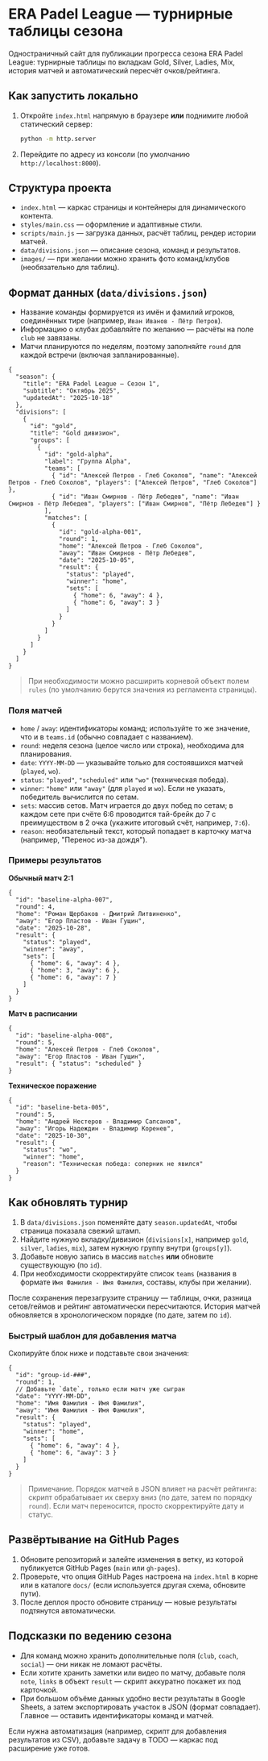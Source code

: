 # ERA Padel League — турнирные таблицы сезона

Одностраничный сайт для публикации прогресса сезона ERA Padel League: турнирные таблицы по вкладкам Gold, Silver, Ladies, Mix, история матчей и автоматический пересчёт очков/рейтинга.

## Как запустить локально

1. Откройте `index.html` напрямую в браузере **или** поднимите любой статический сервер:
   ```bash
   python -m http.server
   ```
2. Перейдите по адресу из консоли (по умолчанию `http://localhost:8000`).

## Структура проекта

- `index.html` — каркас страницы и контейнеры для динамического контента.
- `styles/main.css` — оформление и адаптивные стили.
- `scripts/main.js` — загрузка данных, расчёт таблиц, рендер истории матчей.
- `data/divisions.json` — описание сезона, команд и результатов.
- `images/` — при желании можно хранить фото команд/клубов (необязательно для таблиц).

## Формат данных (`data/divisions.json`)

- Название команды формируется из имён и фамилий игроков, соединённых тире (например, `Иван Иванов - Пётр Петров`).
- Информацию о клубах добавляйте по желанию — расчёты на поле `club` не завязаны.
- Матчи планируются по неделям, поэтому заполняйте `round` для каждой встречи (включая запланированные).

```jsonc
{
  "season": {
    "title": "ERA Padel League — Сезон 1",
    "subtitle": "Октябрь 2025",
    "updatedAt": "2025-10-18"
  },
  "divisions": [
    {
      "id": "gold",
      "title": "Gold дивизион",
      "groups": [
        {
          "id": "gold-alpha",
          "label": "Группа Alpha",
          "teams": [
            { "id": "Алексей Петров - Глеб Соколов", "name": "Алексей Петров - Глеб Соколов", "players": ["Алексей Петров", "Глеб Соколов"] },
            { "id": "Иван Смирнов - Пётр Лебедев", "name": "Иван Смирнов - Пётр Лебедев", "players": ["Иван Смирнов", "Пётр Лебедев"] }
          ],
          "matches": [
            {
              "id": "gold-alpha-001",
              "round": 1,
              "home": "Алексей Петров - Глеб Соколов",
              "away": "Иван Смирнов - Пётр Лебедев",
              "date": "2025-10-05",
              "result": {
                "status": "played",
                "winner": "home",
                "sets": [
                  { "home": 6, "away": 4 },
                  { "home": 6, "away": 3 }
                ]
              }
            }
          ]
        }
      ]
    }
  ]
}
```

> При необходимости можно расширить корневой объект полем `rules` (по умолчанию берутся значения из регламента страницы).

### Поля матчей

- `home` / `away`: идентификаторы команд; используйте то же значение, что и в `teams.id` (обычно совпадает с названием).
- `round`: неделя сезона (целое число или строка), необходима для планирования.
- `date`: `YYYY-MM-DD` — указывайте только для состоявшихся матчей (`played`, `wo`).
- `status`: `"played"`, `"scheduled"` или `"wo"` (техническая победа).
- `winner`: `"home"` или `"away"` (для `played` и `wo`). Если не указать, победитель вычислится по сетам.
- `sets`: массив сетов. Матч играется до двух побед по сетам; в каждом сете при счёте 6:6 проводится тай-брейк до 7 с преимуществом в 2 очка (укажите итоговый счёт, например, `7:6`).
- `reason`: необязательный текст, который попадает в карточку матча (например, "Перенос из-за дождя").

### Примеры результатов

**Обычный матч 2:1**
```jsonc
{
  "id": "baseline-alpha-007",
  "round": 4,
  "home": "Роман Щербаков - Дмитрий Литвиненко",
  "away": "Егор Пластов - Иван Гущин",
  "date": "2025-10-28",
  "result": {
    "status": "played",
    "winner": "away",
    "sets": [
      { "home": 6, "away": 4 },
      { "home": 3, "away": 6 },
      { "home": 6, "away": 7 }
    ]
  }
}
```

**Матч в расписании**
```jsonc
{
  "id": "baseline-alpha-008",
  "round": 5,
  "home": "Алексей Петров - Глеб Соколов",
  "away": "Егор Пластов - Иван Гущин",
  "result": { "status": "scheduled" }
}
```

**Техническое поражение**
```jsonc
{
  "id": "baseline-beta-005",
  "round": 5,
  "home": "Андрей Нестеров - Владимир Сапсанов",
  "away": "Игорь Надеждин - Владимир Коренев",
  "date": "2025-10-30",
  "result": {
    "status": "wo",
    "winner": "home",
    "reason": "Техническая победа: соперник не явился"
  }
}
```

## Как обновлять турнир

1. В `data/divisions.json` поменяйте дату `season.updatedAt`, чтобы страница показала свежий штамп.
2. Найдите нужную вкладку/дивизион (`divisions[x]`, например `gold`, `silver`, `ladies`, `mix`), затем нужную группу внутри (`groups[y]`).
3. Добавьте новую запись в массив `matches` **или** обновите существующую (по `id`).
4. При необходимости скорректируйте список `teams` (названия в формате `Имя Фамилия - Имя Фамилия`, составы, клубы при желании).

После сохранения перезагрузите страницу — таблицы, очки, разница сетов/геймов и рейтинг автоматически пересчитаются. История матчей обновляется в хронологическом порядке (по дате, затем по `id`).

### Быстрый шаблон для добавления матча

Скопируйте блок ниже и подставьте свои значения:
```jsonc
{
  "id": "group-id-###",
  "round": 1,
  // Добавьте `date`, только если матч уже сыгран
  "date": "YYYY-MM-DD",
  "home": "Имя Фамилия - Имя Фамилия",
  "away": "Имя Фамилия - Имя Фамилия",
  "result": {
    "status": "played",
    "winner": "home",
    "sets": [
      { "home": 6, "away": 4 },
      { "home": 6, "away": 3 }
    ]
  }
}
```

> Примечание. Порядок матчей в JSON влияет на расчёт рейтинга: скрипт обрабатывает их сверху вниз (по дате, затем по порядку `round`). Если матч переносится, просто скорректируйте дату и статус.

## Развёртывание на GitHub Pages

1. Обновите репозиторий и залейте изменения в ветку, из которой публикуется GitHub Pages (`main` или `gh-pages`).
2. Проверьте, что опция GitHub Pages настроена на `index.html` в корне или в каталоге `docs/` (если используется другая схема, обновите пути).
3. После деплоя просто обновите страницу — новые результаты подтянутся автоматически.

## Подсказки по ведению сезона

- Для команд можно хранить дополнительные поля (`club`, `coach`, `social`) — они никак не ломают расчёты.
- Если хотите хранить заметки или видео по матчу, добавьте поля `note`, `links` в объект `result` — скрипт аккуратно покажет их под карточкой.
- При большом объёме данных удобно вести результаты в Google Sheets, а затем экспортировать участок в JSON (формат совпадает). Главное — оставить идентификаторы команд и матчей.

Если нужна автоматизация (например, скрипт для добавления результатов из CSV), добавьте задачу в TODO — каркас под расширение уже готов.
